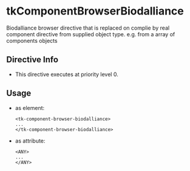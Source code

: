 



# tkComponentBrowserBiodalliance








Biodalliance browser directive that is replaced on complie
by real component directive from supplied object type.
e.g. from a array of components objects








## Directive Info


* This directive executes at priority level 0.


## Usage




* as element:

    ```
    <tk-component-browser-biodalliance>
    ...
    </tk-component-browser-biodalliance>
    ```
* as attribute:

    ```
    <ANY>
    ...
    </ANY>
    ```







